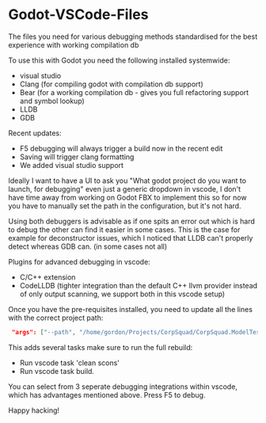 # Godot-VSCode-Files
The files you need for various debugging methods standardised for the best experience with working compilation db

To use this with Godot you need the following installed systemwide:
- visual studio
- Clang (for compiling godot with compilation db support)
- Bear (for a working compilation db - gives you full refactoring support and symbol lookup)
- LLDB 
- GDB

Recent updates:
- F5 debugging will always trigger a build now in the recent edit
- Saving will trigger clang formatting
- We added visual studio support

Ideally I want to have a UI to ask you "What godot project do you want to launch, for debugging" even just a generic dropdown in vscode, I don't have time away from working on Godot FBX to implement this so for now you have to manually set the path in the configuration, but it's not hard.

Using both debuggers is advisable as if one spits an error out which is hard to debug the other can find it easier in some cases.
This is the case for example for deconstructor issues, which I noticed that LLDB can't properly detect whereas GDB can.
(in some cases not all)

Plugins for advanced debugging in vscode:
- C/C++ extension
- CodeLLDB (tighter integration than the default C++ llvm provider instead of only output scanning, we support both in this vscode setup)


Once you have the pre-requisites installed, you need to update all the lines with the correct project path:
```json
 "args": ["--path", "/home/gordon/Projects/CorpSquad/CorpSquad.ModelTest", "-e", "-v"],  
```

This adds several tasks make sure to run the full rebuild:
- Run vscode task 'clean scons'
- Run vscode task build.

You can select from 3 seperate debugging integrations within vscode, which has advantages mentioned above.
Press F5 to debug.

Happy hacking!
